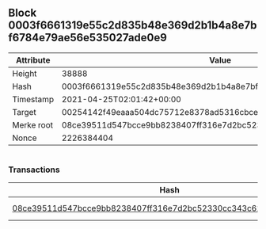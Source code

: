 ## Block 0003f6661319e55c2d835b48e369d2b1b4a8e7bf6784e79ae56e535027ade0e9

Attribute | Value
--- | ---
Height | 38888
Hash | 0003f6661319e55c2d835b48e369d2b1b4a8e7bf6784e79ae56e535027ade0e9
Timestamp | 2021-04-25T02:01:42+00:00
Target | 00254142f49eaaa504dc75712e8378ad5316cbcead634704b3734b6271167cc4
Merke root | 08ce39511d547bcce9bb8238407ff316e7d2bc52330cc343c62e561d04da8177
Nonce | 2226384404

```

```

### Transactions

Hash | Amount
--- | ---
[08ce39511d547bcce9bb8238407ff316e7d2bc52330cc343c62e561d04da8177](08ce39511d547bcce9bb8238407ff316e7d2bc52330cc343c62e561d04da8177.md) | 10.00000000 SKEPTI 
